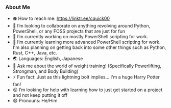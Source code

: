 ### About Me

- :phone: How to reach me: https://linktr.ee/cquick00
- :couple: I’m looking to collaborate on anything revolving around Python, PowerShell, or any FOSS projects that are just for fun
- :briefcase: I’m currently working on mostly PowerShell scripting for work.
- :book: I’m currently learning more advanced PowerShell scripting for work. I'm also planning on getting back into some other things such as Python, Rust, C++, Java, etc.
- :earth_asia: Languages: English, Japanese
- :speech_balloon: Ask me about the world of weight training! (Specifically Powerlifting, Strongman, and Body Building)
- :zap: Fun fact: Just as this lightning bolt implies... I'm a huge Harry Potter fan!
- :confused: I’m looking for help with learning how to just get started on a project and not keep putting it off
- :smile: Pronouns: He/Him

<!--
**cquick00/cquick00** is a ✨ _special_ ✨ repository because its `README.md` (this file) appears on your GitHub profile.
-->
